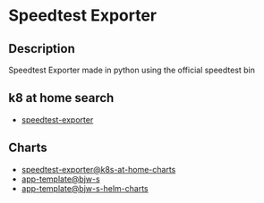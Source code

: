 # Speedtest Exporter

## Description

Speedtest Exporter made in python using the official speedtest bin

## k8 at home search

- [speedtest-exporter](https://nanne.dev/k8s-at-home-search/#/speedtest-exporter)

## Charts

- [speedtest-exporter@k8s-at-home-charts](https://k8s-at-home.com/charts/)
- [app-template@bjw-s](https://bjw-s.github.io/helm-charts/)
- [app-template@bjw-s-helm-charts](http://bjw-s.github.io/helm-charts/)
